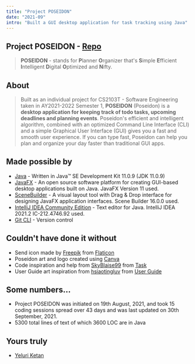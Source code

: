 ```yaml
---
title: "Project POSEIDON"
date: "2021-09"
intro: "Built a GUI desktop application for task tracking using Java"
---
```


## Project POSEIDON - [Repo](https://github.com/YeluriKetan/ip)

> **POSEIDON** - stands for **P**lanner **O**rganizer that's **S**imple **E**fficient **I**ntelligent **D**igital **O**ptimized and **N**ifty.

## About

> Built as an individual project for CS2103T - Software Engineering taken in AY2021-2022 Semester 1, **POSEIDON** (Poseidon) is a **desktop application for keeping track of todo tasks, upcoming deadlines and planning events**. Poseidon's efficient and intelligent algorithm, combined with an optimized Command Line Interface (CLI) and a simple Graphical User Interface (GUI) gives you a fast and smooth user experience. If you can type fast, Poseidon can help you plan and organize your day faster than traditional GUI apps.

## Made possible by

- [Java](https://www.java.com/en/) - Written in Java™ SE Development Kit 11.0.9 (JDK 11.0.9)
- [JavaFX](https://openjfx.io/) - An open source software platform for creating GUI-based desktop applications built on Java. JavaFX Version 11 used.
- [SceneBuilder](https://gluonhq.com/products/scene-builder/) - A visual layout tool with Drag & Drop interface for designing JavaFX application interfaces. Scene Builder 16.0.0 used.
- [IntelliJ IDEA Community Edition](https://www.jetbrains.com/idea/download/#section=windows) - Text editor for Java. IntelliJ IDEA 2021.2 IC-212.4746.92 used.
- [Git CLI](https://git-scm.com/book/en/v2/Getting-Started-The-Command-Line) - Version control

## Couldn't have done it without

- Send icon made by [Freepik](https://www.freepik.com) from [Flaticon](https://www.flaticon.com/)
- Poseidon art and logo created using [Canva](https://www.canva.com/)
- Code inspiration and help from [SkyBlaise99](https://github.com/SkyBlaise99) from [Task](https://github.com/SkyBlaise99/ip/blob/master/src/main/java/sora/task/Task.java)
- User Guide art inspiration from [hsiaotingluv](https://github.com/hsiaotingluv) from [User Guide](https://github.com/hsiaotingluv/ip/blob/master/docs/README.md)

## Some numbers...

- Project POSEIDON was initiated on 19th August, 2021, and took 15 coding sessions spread over 43 days and was last updated on 30th September, 2021.
- 5300 total lines of text of which 3600 LOC are in Java

## Yours truly

- [Yeluri Ketan](https://github.com/YeluriKetan)
